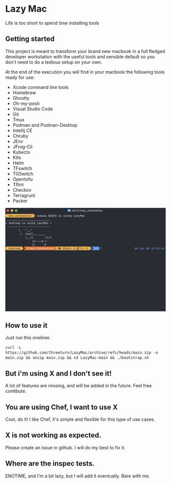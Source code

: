 # Lazy Mac

Life is too short to spend time installing tools

## Getting started

This project is meant to transform your brand new macbook in a full fledged developer workstation with the useful tools and sensible default so you don't need to do a tedious setup on your own.

At the end of the execution you will find in your macbook the following tools ready for use:


- Xcode command line tools
- Homebrew
- Ghostty
- Oh-my-posh
- Visual Studio Code
- Git
- Tmux
- Podman and Podman-Desktop
- Intellij CE
- Chruby
- JEnv
- JFrog-Cli
- Kubectx
- K9s
- Helm
- TFswitch
- TGSwitch
- Opentofu
- Tflint
- Checkov 
- Terragrunt
- Packer

![terminal](img/terminal.png)


## How to use it

Just run this oneliner. 

```
curl -L https://github.com/threeturn/LazyMac/archive/refs/heads/main.zip -o main.zip && unzip main.zip && cd LazyMac-main && ./bootstrap.sh
```

## But i'm using X and I don't see it!

A lot of features are missing, and will be added in the future. Feel free contibute. 

## You are using Chef, I want to use X

Cool, do it! I like Chef, it's simple and flexible for this type of use cases.

## X is not working as expected. 

Please create an issue in github. I will do my best to fix it.

## Where are the inspec tests.

ENOTIME, and I'm a bit lazy, but I will add it eventually. Bare with me. 



